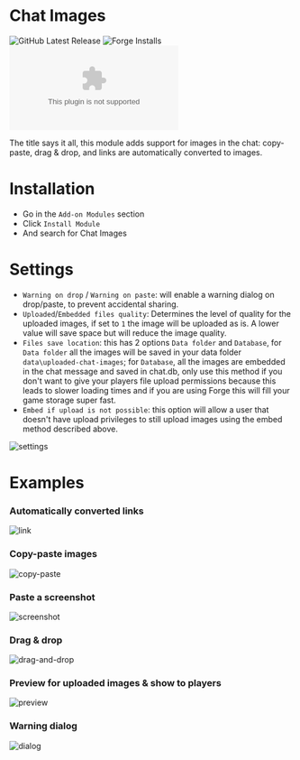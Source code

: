 # Chat Images
![GitHub Latest Release](https://img.shields.io/github/release/bmarian/chat-images?style=for-the-badge)
![Forge Installs](https://img.shields.io/badge/dynamic/json?label=Forge%20Installs&query=package.installs&suffix=%25&url=https%3A%2F%2Fforge-vtt.com%2Fapi%2Fbazaar%2Fpackage%2Fchat-images&colorB=4aa94a&style=for-the-badge)
![Downloads](https://img.shields.io/github/downloads/bmarian/chat-images/latest/module.zip?style=for-the-badge)

The title says it all, this module adds support for images in the chat: copy-paste, drag & drop, and links are automatically converted to images.

# Installation
- Go in the `Add-on Modules` section
- Click `Install Module`
- And search for Chat Images

# Settings
 - `Warning on drop` / `Warning on paste`: will enable a warning dialog on drop/paste, to prevent accidental sharing.
 - `Uploaded`/`Embedded files quality`: Determines the level of quality for the uploaded images, if set to `1` the image will be uploaded as is. A lower value will save space but will reduce the image quality.
 - `Files save location`: this has 2 options `Data folder` and `Database`, for `Data folder` all the images will be saved in your data folder `data\uploaded-chat-images`; for `Database`, all the images are embedded in the chat message and saved in chat.db, only use this method if you don't want to give your players file upload permissions because this leads to slower loading times and if you are using Forge this will fill your game storage super fast.
 - `Embed if upload is not possible`: this option will allow a user that doesn't have upload privileges to still upload images using the embed method described above.

![settings](https://i.imgur.com/YG3VKPR.png)

# Examples
### Automatically converted links
![link](https://i.imgur.com/2g1lhod.gif)

### Copy-paste images
![copy-paste](https://i.imgur.com/iTRWPSS.gif)

### Paste a screenshot
![screenshot](https://i.imgur.com/psfNXnY.gif)

### Drag & drop
![drag-and-drop](https://i.imgur.com/1DFAjQl.gif)

### Preview for uploaded images & show to players
![preview](https://i.imgur.com/eT7vaY7.gif)

### Warning dialog
![dialog](https://i.imgur.com/bTV4rnl.gif)
